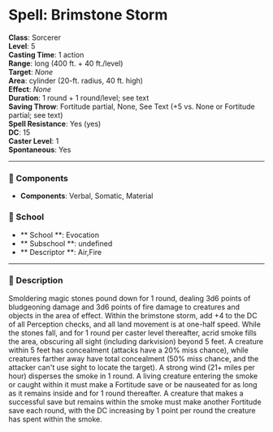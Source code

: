 
# Spell: Brimstone Storm
**Class**: Sorcerer  
**Level**: 5  
**Casting Time**: 1 action  
**Range**: long (400 ft. + 40 ft./level)  
**Target**: _None_  
**Area**: cylinder (20-ft. radius, 40 ft. high)  
**Effect**: _None_  
**Duration**: 1 round  + 1 round/level; see text  
**Saving Throw**: Fortitude partial, None, See Text (+5 vs. None or Fortitude partial; see text)  
**Spell Resistance**: Yes (yes)  
**DC**: 15  
**Caster Level**: 1  
**Spontaneous**: Yes

---

### 🔮 Components
- **Components**: Verbal, Somatic, Material

### 🏫 School
- ** School **: Evocation
- ** Subschool **: undefined
- ** Descriptor **: Air,Fire
---

### 📜 Description
Smoldering magic stones pound down for 1 round, dealing 3d6 points of bludgeoning damage and 3d6 points of fire damage to creatures and objects in the area of effect. Within the brimstone storm, add +4 to the DC of all Perception checks, and all land movement is at one-half speed. While the stones fall, and for 1 round per caster level thereafter, acrid smoke fills the area, obscuring all sight (including darkvision) beyond 5 feet. A creature within 5 feet has concealment (attacks have a 20% miss chance), while creatures farther away have total concealment (50% miss chance, and the attacker can't use sight to locate the target). A strong wind (21+ miles per hour) disperses the smoke in 1 round. A living creature entering the smoke or caught within it must make a Fortitude save or be nauseated for as long as it remains inside and for 1 round thereafter. A creature that makes a successful save but remains within the smoke must make another Fortitude save each round, with the DC increasing by 1 point per round the creature has spent within the smoke.
